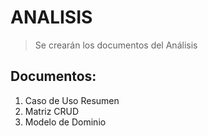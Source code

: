  # ANALISIS
> Se crearán los documentos del Análisis
## Documentos:
1. Caso de Uso Resumen
2. Matriz CRUD
3. Modelo de Dominio

